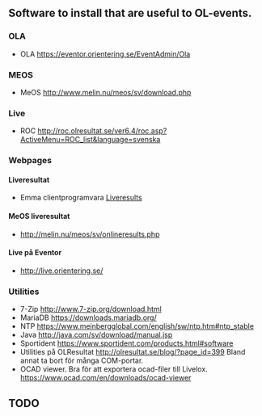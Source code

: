 ## Software to install that are useful to OL-events.

### OLA
- OLA
https://eventor.orientering.se/EventAdmin/Ola

### MEOS
- MeOS
http://www.melin.nu/meos/sv/download.php

### Live
- ROC
http://roc.olresultat.se/ver6.4/roc.asp?ActiveMenu=ROC_list&language=svenska

### Webpages
#### Liveresultat
- Emma clientprogramvara 
[Liveresults](https://github.com/petlof/liveresults)
#### MeOS liveresultat
- http://melin.nu/meos/sv/onlineresults.php
#### Live på Eventor
- http://live.orientering.se/
### Utilities
- 7-Zip
http://www.7-zip.org/download.html
- MariaDB
https://downloads.mariadb.org/
- NTP
https://www.meinbergglobal.com/english/sw/ntp.htm#ntp_stable
- Java
http://java.com/sv/download/manual.jsp
- Sportident
https://www.sportident.com/products.html#software
- Utilities på OLResultat 
http://olresultat.se/blog/?page_id=399
Bland annat ta bort för många COM-portar.
- OCAD viewer. Bra för att exportera ocad-filer till Livelox.
https://www.ocad.com/en/downloads/ocad-viewer

## TODO
<!---
Convert to org-mode
https://emacs.stackexchange.com/questions/5465/how-to-migrate-markdown-files-to-emacs-org-mode-format
https://www.buildfunthings.com/notes/conversion.html
--->
